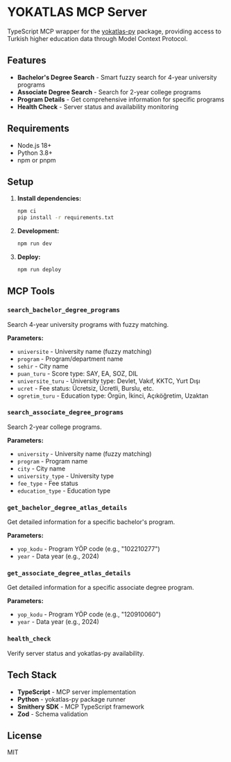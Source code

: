 # YOKATLAS MCP Server

TypeScript MCP wrapper for the [yokatlas-py](https://github.com/emirks/yokatlas-py) package, providing access to Turkish higher education data through Model Context Protocol.

## Features

- **Bachelor's Degree Search** - Smart fuzzy search for 4-year university programs
- **Associate Degree Search** - Search for 2-year college programs  
- **Program Details** - Get comprehensive information for specific programs
- **Health Check** - Server status and availability monitoring

## Requirements

- Node.js 18+
- Python 3.8+
- npm or pnpm

## Setup

1. **Install dependencies:**
   ```bash
   npm ci
   pip install -r requirements.txt
   ```

2. **Development:**
   ```bash
   npm run dev
   ```

3. **Deploy:**
   ```bash
   npm run deploy
   ```

## MCP Tools

### `search_bachelor_degree_programs`
Search 4-year university programs with fuzzy matching.

**Parameters:**
- `universite` - University name (fuzzy matching)
- `program` - Program/department name
- `sehir` - City name
- `puan_turu` - Score type: SAY, EA, SOZ, DIL
- `universite_turu` - University type: Devlet, Vakıf, KKTC, Yurt Dışı
- `ucret` - Fee status: Ücretsiz, Ücretli, Burslu, etc.
- `ogretim_turu` - Education type: Örgün, İkinci, Açıköğretim, Uzaktan

### `search_associate_degree_programs`
Search 2-year college programs.

**Parameters:**
- `university` - University name (fuzzy matching)
- `program` - Program name
- `city` - City name
- `university_type` - University type
- `fee_type` - Fee status
- `education_type` - Education type

### `get_bachelor_degree_atlas_details`
Get detailed information for a specific bachelor's program.

**Parameters:**
- `yop_kodu` - Program YÖP code (e.g., "102210277")
- `year` - Data year (e.g., 2024)

### `get_associate_degree_atlas_details`
Get detailed information for a specific associate degree program.

**Parameters:**
- `yop_kodu` - Program YÖP code (e.g., "120910060")
- `year` - Data year (e.g., 2024)

### `health_check`
Verify server status and yokatlas-py availability.

## Tech Stack

- **TypeScript** - MCP server implementation
- **Python** - yokatlas-py package runner
- **Smithery SDK** - MCP TypeScript framework
- **Zod** - Schema validation

## License

MIT 